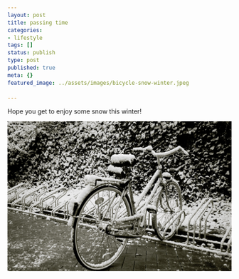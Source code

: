 ```yaml
---
layout: post
title: passing time
categories:
- lifestyle
tags: []
status: publish
type: post
published: true
meta: {}
featured_image: ../assets/images/bicycle-snow-winter.jpeg

---
```

Hope you get to enjoy some snow this winter!

![Alt text](/assets/images/bicycle-snow-winter.jpeg)
  





